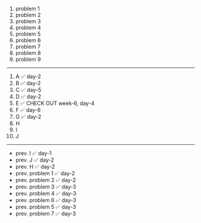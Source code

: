 1. problem 1    
2. problem 2   
3. problem 3    
4. problem 4   
5. problem 5    
6. problem 6    
7. problem 7   
8. problem 8   
9. problem 9

---

1. A  ✅ day-2
2. B  ✅ day-2
3. C  ✅ day-5
4. D  ✅ day-2
5. E  ✅ CHECK OUT week-6, day-4
6. F  ✅ day-6
7. G  ✅ day-2
8. H
9. I
10. J

--- 

- prev. I  ✅ day-1
- prev. J  ✅ day-2
- prev. H  ✅ day-2
- prev. problem 1  ✅ day-2
- prev. problem 2  ✅ day-2
- prev. problem 3  ✅ day-3
- prev. problem 4  ✅ day-3
- prev. problem 6  ✅ day-3
- prev. problem 5  ✅ day-3
- prev. problem 7  ✅ day-3